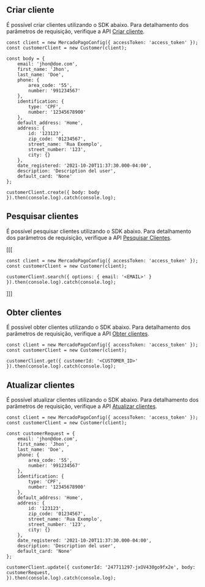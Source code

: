 ## Criar cliente

É possível criar clientes utilizando o SDK abaixo. Para detalhamento dos parâmetros de requisição, verifique a API [Criar cliente](https://www.mercadopago[FAKER][URL][DOMAIN]/developers/pt/reference/customers/_customers/post).

```node
const client = new MercadoPagoConfig({ accessToken: 'access_token' });
const customerClient = new Customer(client);

const body = {
	email: 'jhon@doe.com',
	first_name: 'Jhon',
	last_name: 'Doe',
	phone: {
		area_code: '55',
		number: '991234567'
	},
	identification: {
		type: 'CPF',
		number: '12345678900'
	},
	default_address: 'Home',
	address: {
		id: '123123',
		zip_code: '01234567',
		street_name: 'Rua Exemplo',
		street_number: '123',
		city: {}
	},
	date_registered: '2021-10-20T11:37:30.000-04:00',
	description: 'Description del user',
	default_card: 'None'
};

customerClient.create({ body: body }).then(console.log).catch(console.log);
```

## Pesquisar clientes

É possível pesquisar clientes utilizando o SDK abaixo. Para detalhamento dos parâmetros de requisição, verifique a API [Pesquisar Clientes](/developers/pt/reference/customers/_customers_search/get).

[[[
```node
const client = new MercadoPagoConfig({ accessToken: 'access_token' });
const customerClient = new Customer(client);

customerClient.search({ options: { email: '<EMAIL>' } }).then(console.log).catch(console.log);
```
]]]

## Obter clientes

É possível obter clientes utilizando o SDK abaixo. Para detalhamento dos parâmetros de requisição, verifique a API [Obter clientes](/developers/pt/reference/customers/_customers_id/get).

```node
const client = new MercadoPagoConfig({ accessToken: 'access_token' });
const customerClient = new Customer(client);

customerClient.get({ customerId: '<CUSTOMER_ID>' }).then(console.log).catch(console.log);
```

## Atualizar clientes

É possível atualizar clientes utilizando o SDK abaixo. Para detalhamento dos parâmetros de requisição, verifique a API [Atualizar clientes](/developers/pt/reference/customers/_customers_id/put).

```node
const client = new MercadoPagoConfig({ accessToken: 'access_token' });
const customerClient = new Customer(client);

const customerRequest = {
	email: 'jhon@doe.com',
	first_name: 'Jhon',
	last_name: 'Doe',
	phone: {
		area_code: '55',
		number: '991234567'
	},
	identification: {
		type: 'CPF',
		number: '12345678900'
	},
	default_address: 'Home',
	address: {
		id: '123123',
		zip_code: '01234567',
		street_name: 'Rua Exemplo',
		street_number: '123',
		city: {}
	},
	date_registered: '2021-10-20T11:37:30.000-04:00',
	description: 'Description del user',
	default_card: 'None'
};

customerClient.update({ customerId: '247711297-jxOV430go9fx2e', body: customerRequest,
}).then(console.log).catch(console.log);
```